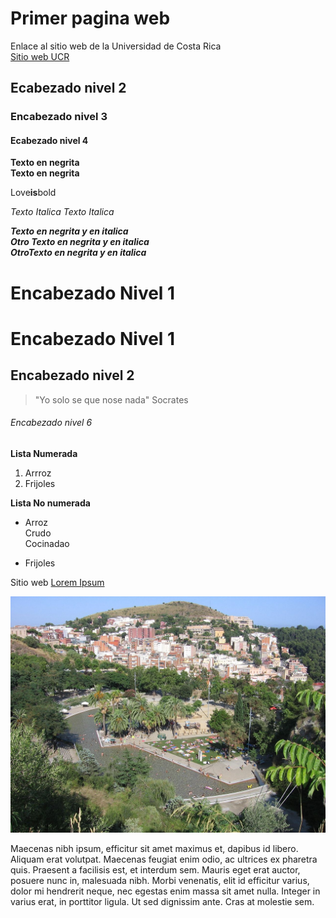 # **Primer pagina web**

Enlace al sitio web de la Universidad de Costa Rica       
[Sitio web UCR](https://www.ucr.ac.cr/)

## Ecabezado nivel 2      
### Encabezado nivel 3         
#### Ecabezado nivel 4        

**Texto en negrita**     
__Texto en negrita__

Love**is**bold   

*Texto Italica*
_Texto Italica_

***Texto en negrita y en italica***         
___Otro Texto en negrita y en italica___      
__*OtroTexto en negrita y en italica*__    


Encabezado Nivel 1
===========         
<h1> Encabezado Nivel 1</h1>

Encabezado nivel 2
---------------

>"Yo solo se que nose nada"
>Socrates

<h6> Encabezado nivel 6 </h6>

**Lista Numerada**   
1. Arrroz    
2. Frijoles

**Lista No numerada**    
- Arroz  
    Crudo     
    Cocinadao
    
- Frijoles

Sitio web [Lorem Ipsum](https://es.lipsum.com/feed/html)

![Turo del Carmel](Carmel.jpg)
 
Maecenas nibh ipsum, efficitur sit amet maximus et, dapibus id libero. Aliquam erat volutpat. Maecenas feugiat enim odio, ac ultrices ex pharetra quis. Praesent a facilisis est, et interdum sem. Mauris eget erat auctor, posuere nunc in, malesuada nibh. Morbi venenatis, elit id efficitur varius, dolor mi hendrerit neque, nec egestas enim massa sit amet nulla. Integer in varius erat, in porttitor ligula. Ut sed dignissim ante. Cras at molestie sem.
